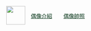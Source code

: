 <!DOCTYPE html>
<html lang="en">
<head>
    <meta charset="UTF-8">
    <meta name="viewport" content="width=device-width, initial-scale=1.0">
    <meta http-equiv="X-UA-Compatible" content="ie=edge">
    <title>Document</title>
    <style>
        * {
            box-sizing: border-box;
        }
    body {
        margin: 0;
        font-family: 微軟正黑體;
    }
    .container {
        max-width: 1200px;
        margin: auto;
    }
    .navbar_logo {
        width: 50px;
        float: left;
    }
    .navbar_link_all {
        display: table;
        float: left;
        margin-top: 16px; 
    }
    .navbar_link {
        color: #023114;
        padding: 15px;
    }
    .banner {
        width: 100%;
        height: 120vh;
        background-image: url(https://media1.giphy.com/media/xTiTnoHt2NwerFMsCI/200w.webp?cid=790b76115cc08e64746e774232319555);
        background-size: cover;
        background-position: center;
        background-repeat: no-repeat;
        background-attachment: fixed;
    }
    .fuck {
        margin: 15px;
        width: calc(33.33% - (15px*2));
        float: left;
        padding: 10px;
        border: 20px solid rgb(129, 253, 170);
    }
    .fuck_img {
        width: 100%;
        height: 200px;
    }
    .fuck_bg {
        width: 100%;
        height: 200px;
        background-size: contain;
        background-repeat: no-repeat;
        background-position: center;
        background-image: url(https://d279m997dpfwgl.cloudfront.net/wp/2017/08/trumpthumbsweb.jpg);
    }
    .fuck_title {
        color: #666;
        text-align: center;
    }
    .fuck_main {
        font-size: 16px;
    }
    .fuck_link {
        float: right ;
        padding: 15px;
        background-color: #c475b8;
        color: #fff;
        text-decoration: none;
    }
    .clear {
        clear:both;
    }
    .slider_container {
    margin: 30px auto;
    width: 315px;
    height: 300px;
    position: relative;
    border: 10px solid;    
    border-color: rgb(117, 93, 255);
    border-bottom-width: 100px;
    background-color: #7e0b6e;
    box-shadow: rgb(0, 0, 0) 0 0 5px;
    }
    .slider_container div {
    position: absolute;
    top: 0;
    left: 0;
    opacity: 0;
    filter: alpha(opacity=0);
    }
    .slider_container div {
    -webkit-animation: round 25s linear infinite;
            animation: round 25s linear infinite;
}
@-webkit-keyframes round {
    4% {
        opacity: 1;
        filter: alpha(opacity=100);        
    }
    20% {
        opacity: 1;
        filter: alpha(opacity=100);        
    }
    24% {
        opacity: 0;
        filter: alpha(opacity=0);       
    }
}
@keyframes round {
    4% {
        opacity: 1;
        filter: alpha(opacity=100);        
    }
    20% {
        opacity: 1;
        filter: alpha(opacity=100);        
    }
    24% {
        opacity: 0;
        filter: alpha(opacity=0);        
    }
}
.slider_container div:nth-child(5) {
    -webkit-animation-delay: 0s;
            animation-delay: 0s;
}

.slider_container div:nth-child(4) {
    -webkit-animation-delay: 5s;
            animation-delay: 5s;
}

.slider_container div:nth-child(3) {
    -webkit-animation-delay: 10s;
            animation-delay: 10s;
}

.slider_container div:nth-child(2) {
    -webkit-animation-delay: 15s;
            animation-delay: 15s;
}

.slider_container div:nth-child(1) {
    -webkit-animation-delay: 20s;
            animation-delay: 20s;
}
.slider_container span {    
    color: rgb(255, 255, 255);
    background: rgb(85, 62, 87);
    position: absolute;
    left: 0%;
    top: 280px;
    width: 300px;
    height: 100px;
    font-size: 30px;
    text-align: center;
    line-height: 100px;
    -webkit-transform:scaleY(0);
        -ms-transform:scaleY(0);
            transform:scaleY(0);
    -webkit-transition: all 0.5s ease-in-out;
            transition: all 0.5s ease-in-out;
}
.slider_container:hover span {
    width: 100%;
    -webkit-transform:scaleY(1);
        -ms-transform:scaleY(1);
            transform:scaleY(1);
}
.slider_container:hover div {
    -webkit-animation-play-state: paused;
            animation-play-state: paused;
}
.run {
    font-size:20px;
    background: #000;
    color: #f5f5f5;
}
.fuck_text {
    color: rgb(110, 15, 110);
    font-weight: bold;
}
    </style>
</head>
<body>
    <nav class="navbar">
        <div class="container">
            <img class ="navbar_logo" src="https://media3.giphy.com/media/wJNGA01o1Zxp6/200.webp?cid=790b76115cc08dd34d3968646f48cfb9" 
            >
            <div class="navbar_link_all">
                <a class="navbar_link" href="https://zh.wikipedia.org/wiki/%E5%94%90%E7%B4%8D%C2%B7%E5%B7%9D%E6%99%AE">偶像介紹</a>
                <a class="navbar_link" href="https://www.google.com/search?q=trump&source=lnms&tbm=isch&sa=X&ved=0ahUKEwil6LfgmujhAhXIyosBHT8mB1UQ_AUIDigB&biw=1536&bih=722">偶像帥照</a>
            </div>
        </div>
        <div class="clear"></div>
    </nav>
    <div class="banner"></div>
    <div class="container">
        <div class="fuck">
            <div class="fuck_bg"></div>
                    <h1 class="fuck_title">自我介紹</h1>
                    <p class="fuck_main">
                    <h2>彭福麒</h2>
                    <h3>認真、負責、理性、熱誠</h3>
                        --我擅長3D遊戲美術的工作，包括建模、拆解貼圖、動作設計等，還有基本的2D美術繪製與合成。
                    <p>--在校內的專題實務與平時作業上有累積相當的製作經驗，期望自身所學能於職場上應用。</p>
                    --曾任於專題組內的企劃負責，對於專案規劃、內容設計、市場調查有一定的了解，也善於與人溝通來處理各項問題。
                    若能有幸進入貴公司，必定精進自身且維持熱誠學習下去。
                    </p>
        </div>
        <div class="fuck">
            <div class="fuck_bg"></div>
                    <h1 class="fuck_title">所學歷程</h1>
                    <p class="fuck_main">
                        <h2>高中學習歷程</h2>
                        電腦硬體相關應用、Visual Basic程式語言、機器人邏輯程式編譯軟體、數位邏輯等相關資訊。
                    </p>
                    <p>
                        <h2>大學學習歷程</h2>
                        各式多媒體 主要包含: PhotoShop、Illustrator、InDesign、AfterEffects、Premiere、DreamWeaver、3DsMax，還有Unity遊戲引擎與網頁程式設計。
                    </p>
                    <p>
                        <h2>參加競賽</h2>
                        台北海洋科技大學-海洋創客實務3D列印設計競賽
                    </p>
        </div>
        <div class="fuck">
            <div class="fuck_bg"></div>
                <h1 class="fuck_title">作品集相關</h1>
                <p class="fuck_main">
                    <h2>材質研究</h2>
                        <img src="https://i.imgur.com/oaP2US5.jpg" height="232.5">
                        以上的內容針對各種V-ray材質設定去做研究，嘗試調出理想的模樣，最後利用V-ray插件渲染出圖片。
                </p>
                    <p>
                        <h2>模型相關</h2>
                        <div class="slider_container">                            
                                <div>
                                    <img src="https://imgur.com/Imv6ouM.jpg"alt="pure css3 slider"  height="222" />
                                    <span class="info">Soldier model</span>
                                </div>
                                <div>
                                    <img src="https://imgur.com/xdFPLSj.jpg"alt="pure css3 slider"  height="222" />
                                    <span class="info">Small boss model</span>
                                </div>
                                <div>
                                    <img src="https://imgur.com/z9wNmLJ.jpg"alt="pure css3 slider"  height="222" />
                                    <span class="info">Protagonist</span>
                                </div>
                                <div>
                                    <img src="https://imgur.com/KQ6Pfoz.jpg"alt="pure css3 slider"  height="222" />
                                    <span class="info">Princess (Trial model)</span>
                                </div>
                                <div>
                                    <img src="https://imgur.com/IG7hjbR.jpg"alt="pure css3 slider"  height="222" />
                                    <span class="info">Pipe organ</span>
                                </div>    
                                <div class="clear"></div>                           
                        </div>
                        <div class="fuck_text">以上包含專題內容所製作的模型，也有參賽用和作業用的。除了參賽用的3D列印模型以外，面數均4000面左右。</div>
                    </p>
        </div>
    </div>
    <div class="clear"></div>    
    <div>
        <marquee class="run" direction="right" height="30" scrollamount="5" behavior="alternate">Welcome~</marquee>
    </div>
    
</body>
</html>
